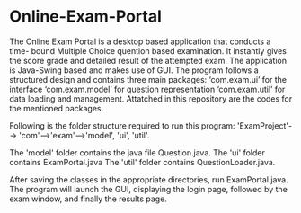 # Online-Exam-Portal
The Online Exam Portal is a desktop based application that conducts a time- bound Multiple Choice quention based examination. It instantly gives the score grade and detailed result of the attempted exam. The application is Java-Swing based and makes use of GUI. The program follows a structured design and contains three main packages:
‘com.exam.ui’ for the interface
‘com.exam.model’ for question representation
‘com.exam.util’ for data loading and management. 
Attatched in this repository are the codes for the mentioned packages. 

Following is the folder structure required to run this program: 
'ExamProject'--> 'com'-->'exam'-->'model', 'ui', 'util'. 

The 'model' folder contains the java file Question.java. 
The 'ui' folder contains ExamPortal.java
The 'util' folder contains QuestionLoader.java.

After saving the classes in the appropriate directories, run ExamPortal.java. The program will launch the GUI, displaying the login page, followed by the exam window, and finally the results page.

